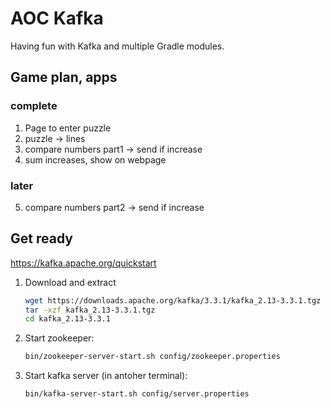 # AOC Kafka

Having fun with Kafka and multiple Gradle modules.

## Game plan, apps

### complete

1. Page to enter puzzle
2. puzzle -> lines
3. compare numbers part1 -> send if increase
4. sum increases, show on webpage

### later

5. compare numbers part2 -> send if increase

## Get ready

<https://kafka.apache.org/quickstart>

1. Download and extract
   ```sh
   wget https://downloads.apache.org/kafka/3.3.1/kafka_2.13-3.3.1.tgz
   tar -xzf kafka_2.13-3.3.1.tgz
   cd kafka_2.13-3.3.1
   ```
2. Start zookeeper:
   ```sh
   bin/zookeeper-server-start.sh config/zookeeper.properties
   ```
3. Start kafka server (in antoher terminal):
   ```sh
   bin/kafka-server-start.sh config/server.properties
   ```
